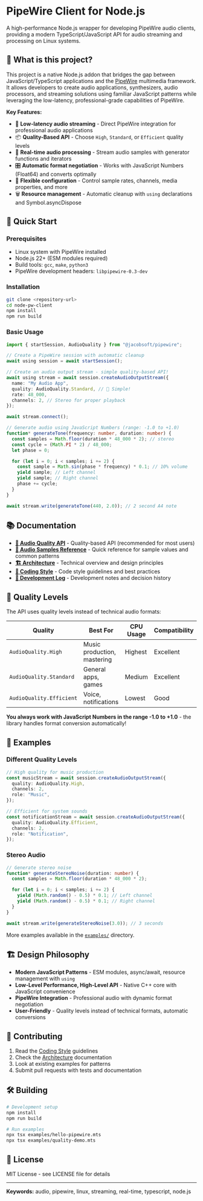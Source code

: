 # PipeWire Client for Node.js

A high-performance Node.js wrapper for developing PipeWire audio clients, providing a modern TypeScript/JavaScript API for audio streaming and processing on Linux systems.

## 🎵 What is this project?

This project is a native Node.js addon that bridges the gap between JavaScript/TypeScript applications and the [PipeWire](https://pipewire.org/) multimedia framework. It allows developers to create audio applications, synthesizers, audio processors, and streaming solutions using familiar JavaScript patterns while leveraging the low-latency, professional-grade capabilities of PipeWire.

**Key Features:**

- 🚀 **Low-latency audio streaming** - Direct PipeWire integration for professional audio applications
- 📦 **Quality-Based API** - Choose `High`, `Standard`, or `Efficient` quality levels
- 🔄 **Real-time audio processing** - Stream audio samples with generator functions and iterators
- 🎛️ **Automatic format negotiation** - Works with JavaScript Numbers (Float64) and converts optimally
- 🔧 **Flexible configuration** - Control sample rates, channels, media properties, and more
- 🗑️ **Resource management** - Automatic cleanup with `using` declarations and Symbol.asyncDispose

## 🚀 Quick Start

### Prerequisites

- Linux system with PipeWire installed
- Node.js 22+ (ESM modules required)
- Build tools: `gcc`, `make`, `python3`
- PipeWire development headers: `libpipewire-0.3-dev`

### Installation

```bash
git clone <repository-url>
cd node-pw-client
npm install
npm run build
```

### Basic Usage

```typescript
import { startSession, AudioQuality } from "@jacobsoft/pipewire";

// Create a PipeWire session with automatic cleanup
await using session = await startSession();

// Create an audio output stream - simple quality-based API!
await using stream = await session.createAudioOutputStream({
  name: "My Audio App",
  quality: AudioQuality.Standard, // 🎯 Simple!
  rate: 48_000,
  channels: 2, // Stereo for proper playback
});

await stream.connect();

// Generate audio using JavaScript Numbers (range: -1.0 to +1.0)
function* generateTone(frequency: number, duration: number) {
  const samples = Math.floor(duration * 48_000 * 2); // stereo
  const cycle = (Math.PI * 2) / 48_000;
  let phase = 0;

  for (let i = 0; i < samples; i += 2) {
    const sample = Math.sin(phase * frequency) * 0.1; // 10% volume
    yield sample; // Left channel
    yield sample; // Right channel
    phase += cycle;
  }
}

await stream.write(generateTone(440, 2.0)); // 2 second A4 note
```

## 📚 Documentation

- **[🎯 Audio Quality API](docs/AUDIO_QUALITY_API.md)** - Quality-based API (recommended for most users)
- **[📏 Audio Samples Reference](docs/AUDIO_SAMPLES_REFERENCE.md)** - Quick reference for sample values and common patterns
- **[🏗️ Architecture](docs/ARCHITECTURE.md)** - Technical overview and design principles
- **[📝 Coding Style](docs/CODING_STYLE.md)** - Code style guidelines and best practices
- **[🔬 Development Log](docs/DEVLOG.md)** - Development notes and decision history

## 🎯 Quality Levels

The API uses quality levels instead of technical audio formats:

| Quality                  | Best For                    | CPU Usage | Compatibility |
| ------------------------ | --------------------------- | --------- | ------------- |
| `AudioQuality.High`      | Music production, mastering | Highest   | Excellent     |
| `AudioQuality.Standard`  | General apps, games         | Medium    | Excellent     |
| `AudioQuality.Efficient` | Voice, notifications        | Lowest    | Good          |

**You always work with JavaScript Numbers in the range -1.0 to +1.0** - the library handles format conversion automatically!

## 🎵 Examples

### Different Quality Levels

```typescript
// High quality for music production
const musicStream = await session.createAudioOutputStream({
  quality: AudioQuality.High,
  channels: 2,
  role: "Music",
});

// Efficient for system sounds
const notificationStream = await session.createAudioOutputStream({
  quality: AudioQuality.Efficient,
  channels: 2,
  role: "Notification",
});
```

### Stereo Audio

```typescript
// Generate stereo noise
function* generateStereoNoise(duration: number) {
  const samples = Math.floor(duration * 48_000 * 2);

  for (let i = 0; i < samples; i += 2) {
    yield (Math.random() - 0.5) * 0.1; // Left channel
    yield (Math.random() - 0.5) * 0.1; // Right channel
  }
}

await stream.write(generateStereoNoise(3.0)); // 3 seconds
```

More examples available in the [`examples/`](examples/) directory.

## 🏗️ Design Philosophy

- **Modern JavaScript Patterns** - ESM modules, async/await, resource management with `using`
- **Low-Level Performance, High-Level API** - Native C++ core with JavaScript convenience
- **PipeWire Integration** - Professional audio with dynamic format negotiation
- **User-Friendly** - Quality levels instead of technical formats, automatic conversions

## 🤝 Contributing

1. Read the [Coding Style](docs/CODING_STYLE.md) guidelines
2. Check the [Architecture](docs/ARCHITECTURE.md) documentation
3. Look at existing examples for patterns
4. Submit pull requests with tests and documentation

## 🛠️ Building

```bash
# Development setup
npm install
npm run build

# Run examples
npx tsx examples/hello-pipewire.mts
npx tsx examples/quality-demo.mts
```

## 📄 License

MIT License - see LICENSE file for details

---

**Keywords:** audio, pipewire, linux, streaming, real-time, typescript, node.js
